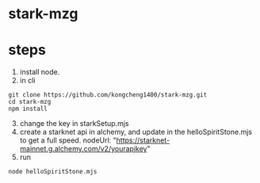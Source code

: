 # stark-mzg

# steps

1. install node.
2. in cli

```
git clone https://github.com/kongcheng1400/stark-mzg.git
cd stark-mzg
npm install
```

3. change the key in starkSetup.mjs
4. create a starknet api in alchemy, and update in the helloSpiritStone.mjs to get a full speed.
   nodeUrl: "https://starknet-mainnet.g.alchemy.com/v2/yourapikey"
5. run

```
node helloSpiritStone.mjs
```
